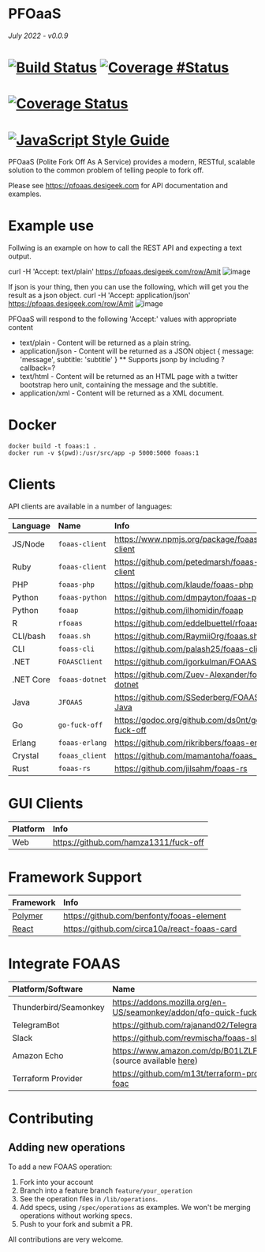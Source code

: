 # PFOaaS

*July 2022 - v0.0.9*

# [![Build Status](https://travis-ci.org/tomdionysus/foaas.svg?branch=master)](https://travis-ci.org/tomdionysus/foaas) [![Coverage #Status](https://coveralls.io/repos/github/tomdionysus/foaas/badge.svg?branch=master)](https://coveralls.io/github/tomdionysus/foaas?#branch=master)
# [![Coverage Status](https://coveralls.io/repos/github/tomdionysus/foaas/badge.svg?branch=master)](https://coveralls.io/github/tomdionysus/foaas?branch=master)
# [![JavaScript Style Guide](https://img.shields.io/badge/code_style-standard-brightgreen.svg)](https://standardjs.com)

PFOaaS (Polite Fork Off As A Service) provides a modern, RESTful, scalable solution to the common problem of telling people to fork off.

Please see https://pfoaas.desigeek.com for API documentation and examples.

# Example use
Follwing is an example on how to call the REST API and expecting a text output.

curl -H 'Accept: text/plain' https://pfoaas.desigeek.com/row/Amit 
![image](https://user-images.githubusercontent.com/3529468/178124475-2a3f5fc8-9c33-492f-a49c-de58ebbbf752.png)

If json is your thing, then you can use the following, which will get you the result as a json object.
curl -H 'Accept: application/json' https://pfoaas.desigeek.com/row/Amit 
![image](https://user-images.githubusercontent.com/3529468/178124533-e3ea9e9d-bf28-47ce-84a2-4f46befd6e28.png)

PFOaaS will respond to the following 'Accept:' values with appropriate content
* text/plain - Content will be returned as a plain string.
* application/json - Content will be returned as a JSON object { message: 'message', subtitle: 'subtitle' }
** Supports jsonp by including ?callback=?
* text/html - Content will be returned as an HTML page with a twitter bootstrap hero unit, containing the message and the subtitle.
* application/xml - Content will be returned as a XML document.

# Docker

	docker build -t foaas:1 .
    docker run -v $(pwd):/usr/src/app -p 5000:5000 foaas:1

# Clients

API clients are available in a number of languages:

| Language | Name           | Info                                           |
|:---------|:---------------|:-----------------------------------------------|
| JS/Node  | `foaas-client` | https://www.npmjs.org/package/foaas-client     |
| Ruby     | `foaas-client` | https://github.com/petedmarsh/foaas-client     |
| PHP      | `foaas-php`    | https://github.com/klaude/foaas-php            |
| Python   | `foaas-python` | https://github.com/dmpayton/foaas-python       |
| Python   | `foaap`        | https://github.com/ilhomidin/foaap             |
| R        | `rfoaas`       | https://github.com/eddelbuettel/rfoaas         |
| CLI/bash | `foaas.sh`     | https://github.com/RaymiiOrg/foaas.sh          |
| CLI      | `foass-cli`    | https://github.com/palash25/foaas-cli          |
| .NET     | `FOAASClient`  | https://github.com/igorkulman/FOAASClient      |
| .NET Core| `foaas-dotnet` | https://github.com/Zuev-Alexander/foaas-dotnet |
| Java     | `JFOAAS`       | https://github.com/SSederberg/FOAAS-Java       |
| Go       | `go-fuck-off`  | https://godoc.org/github.com/ds0nt/go-fuck-off |
| Erlang   | `foaas-erlang` | https://github.com/rikribbers/foaas-erlang     |
| Crystal  | `foaas_client` | https://github.com/mamantoha/foaas_client      |
| Rust     | `foaas-rs`     | https://github.com/jilsahm/foaas-rs            |

# GUI Clients

| Platform          | Info                                                    |
|:------------------|:--------------------------------------------------------|
| Web               | https://github.com/hamza1311/fuck-off                   |


# Framework Support

| Framework     | Info                                                                         |
|:--------------------------------------------|:-----------------------------------------------------------------------------|
| [Polymer](https://www.polymer-project.org/) | https://github.com/benfonty/fooas-element                                    |
| [React](https://reactjs.org/) | https://github.com/circa10a/react-foaas-card                                   	     |

# Integrate FOAAS

| Platform/Software     | Name                                                                         |
|:--------------------------------------------|:-----------------------------------------------------------------------------|
| Thunderbird/Seamonkey                       | https://addons.mozilla.org/en-US/seamonkey/addon/qfo-quick-fuck-off          |
| TelegramBot                                 | https://github.com/rajanand02/TelegramFoaasBot                               |
| Slack                                       | https://github.com/revmischa/foaas-slack                                     |
| Amazon Echo                                 | https://www.amazon.com/dp/B01LZLFTMQ/ (source available [here](https://github.com/martinschaef/foaas-alex))|
| Terraform Provider                          | https://github.com/m13t/terraform-provider-foac                              |

# Contributing

## Adding new operations

To add a new FOAAS operation:

1. Fork into your account
2. Branch into a feature branch `feature/your_operation`
3. See the operation files in `/lib/operations`.
4. Add specs, using `/spec/operations` as examples. We won't be merging operations without working specs.
5. Push to your fork and submit a PR.

All contributions are very welcome.
